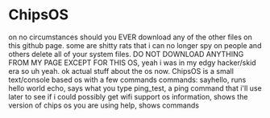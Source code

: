 # ChipsOS
on no circumstances should you EVER download any of the other files on this github page. some are shitty rats that i can no longer spy on people and others delete all of your system files. DO NOT DOWNLOAD ANYTHING FROM MY PAGE EXCEPT FOR THIS OS, yeah i was in my edgy hacker/skid era so uh yeah.
ok actual stuff about the os now. ChipsOS is a small text/console based os with a few commands
commands:
sayhello, runs hello world
echo, says what you type
ping_test, a ping command that i'll use later to see if i could possibly get wifi support
os information, shows the version of chips os you are using
help, shows commands

